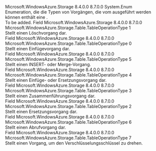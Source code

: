<Type Name="TableOperationType" FullName="Microsoft.WindowsAzure.Storage.Table.TableOperationType">
  <TypeSignature Language="C#" Value="public enum TableOperationType" />
  <TypeSignature Language="ILAsm" Value=".class public auto ansi sealed TableOperationType extends System.Enum" />
  <TypeSignature Language="DocId" Value="T:Microsoft.WindowsAzure.Storage.Table.TableOperationType" />
  <TypeSignature Language="VB.NET" Value="Public Enum TableOperationType" />
  <TypeSignature Language="F#" Value="type TableOperationType = " />
  <AssemblyInfo>
    <AssemblyName>Microsoft.WindowsAzure.Storage</AssemblyName>
    <AssemblyVersion>8.4.0.0</AssemblyVersion>
    <AssemblyVersion>8.7.0.0</AssemblyVersion>
  </AssemblyInfo>
  <Base>
    <BaseTypeName>System.Enum</BaseTypeName>
  </Base>
  <Docs>
    <summary>
            Enumeration, die die Typen von Vorgängen, die vom ausgeführt werden können enthält eine <see cref="T:Microsoft.WindowsAzure.Storage.Table.TableOperation" />.
            </summary>
    <remarks>To be added.</remarks>
  </Docs>
  <Members>
    <Member MemberName="Delete">
      <MemberSignature Language="C#" Value="Delete" />
      <MemberSignature Language="ILAsm" Value=".field public static literal valuetype Microsoft.WindowsAzure.Storage.Table.TableOperationType Delete = int32(1)" />
      <MemberSignature Language="DocId" Value="F:Microsoft.WindowsAzure.Storage.Table.TableOperationType.Delete" />
      <MemberSignature Language="VB.NET" Value="Delete" />
      <MemberSignature Language="F#" Value="Delete = 1" Usage="Microsoft.WindowsAzure.Storage.Table.TableOperationType.Delete" />
      <MemberType>Field</MemberType>
      <AssemblyInfo>
        <AssemblyName>Microsoft.WindowsAzure.Storage</AssemblyName>
        <AssemblyVersion>8.4.0.0</AssemblyVersion>
        <AssemblyVersion>8.7.0.0</AssemblyVersion>
      </AssemblyInfo>
      <ReturnValue>
        <ReturnType>Microsoft.WindowsAzure.Storage.Table.TableOperationType</ReturnType>
      </ReturnValue>
      <MemberValue>1</MemberValue>
      <Docs>
        <summary>
            Stellt einen Löschvorgang dar.
            </summary>
      </Docs>
    </Member>
    <Member MemberName="Insert">
      <MemberSignature Language="C#" Value="Insert" />
      <MemberSignature Language="ILAsm" Value=".field public static literal valuetype Microsoft.WindowsAzure.Storage.Table.TableOperationType Insert = int32(0)" />
      <MemberSignature Language="DocId" Value="F:Microsoft.WindowsAzure.Storage.Table.TableOperationType.Insert" />
      <MemberSignature Language="VB.NET" Value="Insert" />
      <MemberSignature Language="F#" Value="Insert = 0" Usage="Microsoft.WindowsAzure.Storage.Table.TableOperationType.Insert" />
      <MemberType>Field</MemberType>
      <AssemblyInfo>
        <AssemblyName>Microsoft.WindowsAzure.Storage</AssemblyName>
        <AssemblyVersion>8.4.0.0</AssemblyVersion>
        <AssemblyVersion>8.7.0.0</AssemblyVersion>
      </AssemblyInfo>
      <ReturnValue>
        <ReturnType>Microsoft.WindowsAzure.Storage.Table.TableOperationType</ReturnType>
      </ReturnValue>
      <MemberValue>0</MemberValue>
      <Docs>
        <summary>
            Stellt einen Einfügevorgang dar.
            </summary>
      </Docs>
    </Member>
    <Member MemberName="InsertOrMerge">
      <MemberSignature Language="C#" Value="InsertOrMerge" />
      <MemberSignature Language="ILAsm" Value=".field public static literal valuetype Microsoft.WindowsAzure.Storage.Table.TableOperationType InsertOrMerge = int32(5)" />
      <MemberSignature Language="DocId" Value="F:Microsoft.WindowsAzure.Storage.Table.TableOperationType.InsertOrMerge" />
      <MemberSignature Language="VB.NET" Value="InsertOrMerge" />
      <MemberSignature Language="F#" Value="InsertOrMerge = 5" Usage="Microsoft.WindowsAzure.Storage.Table.TableOperationType.InsertOrMerge" />
      <MemberType>Field</MemberType>
      <AssemblyInfo>
        <AssemblyName>Microsoft.WindowsAzure.Storage</AssemblyName>
        <AssemblyVersion>8.4.0.0</AssemblyVersion>
        <AssemblyVersion>8.7.0.0</AssemblyVersion>
      </AssemblyInfo>
      <ReturnValue>
        <ReturnType>Microsoft.WindowsAzure.Storage.Table.TableOperationType</ReturnType>
      </ReturnValue>
      <MemberValue>5</MemberValue>
      <Docs>
        <summary>
            Stellt einen INSERT- oder Merge-Vorgang.
            </summary>
      </Docs>
    </Member>
    <Member MemberName="InsertOrReplace">
      <MemberSignature Language="C#" Value="InsertOrReplace" />
      <MemberSignature Language="ILAsm" Value=".field public static literal valuetype Microsoft.WindowsAzure.Storage.Table.TableOperationType InsertOrReplace = int32(4)" />
      <MemberSignature Language="DocId" Value="F:Microsoft.WindowsAzure.Storage.Table.TableOperationType.InsertOrReplace" />
      <MemberSignature Language="VB.NET" Value="InsertOrReplace" />
      <MemberSignature Language="F#" Value="InsertOrReplace = 4" Usage="Microsoft.WindowsAzure.Storage.Table.TableOperationType.InsertOrReplace" />
      <MemberType>Field</MemberType>
      <AssemblyInfo>
        <AssemblyName>Microsoft.WindowsAzure.Storage</AssemblyName>
        <AssemblyVersion>8.4.0.0</AssemblyVersion>
        <AssemblyVersion>8.7.0.0</AssemblyVersion>
      </AssemblyInfo>
      <ReturnValue>
        <ReturnType>Microsoft.WindowsAzure.Storage.Table.TableOperationType</ReturnType>
      </ReturnValue>
      <MemberValue>4</MemberValue>
      <Docs>
        <summary>
            Stellt einen Einfüge- oder Ersetzungsvorgang dar.
            </summary>
      </Docs>
    </Member>
    <Member MemberName="Merge">
      <MemberSignature Language="C#" Value="Merge" />
      <MemberSignature Language="ILAsm" Value=".field public static literal valuetype Microsoft.WindowsAzure.Storage.Table.TableOperationType Merge = int32(3)" />
      <MemberSignature Language="DocId" Value="F:Microsoft.WindowsAzure.Storage.Table.TableOperationType.Merge" />
      <MemberSignature Language="VB.NET" Value="Merge" />
      <MemberSignature Language="F#" Value="Merge = 3" Usage="Microsoft.WindowsAzure.Storage.Table.TableOperationType.Merge" />
      <MemberType>Field</MemberType>
      <AssemblyInfo>
        <AssemblyName>Microsoft.WindowsAzure.Storage</AssemblyName>
        <AssemblyVersion>8.4.0.0</AssemblyVersion>
        <AssemblyVersion>8.7.0.0</AssemblyVersion>
      </AssemblyInfo>
      <ReturnValue>
        <ReturnType>Microsoft.WindowsAzure.Storage.Table.TableOperationType</ReturnType>
      </ReturnValue>
      <MemberValue>3</MemberValue>
      <Docs>
        <summary>
            Stellt einen Zusammenführungsvorgang dar.
            </summary>
      </Docs>
    </Member>
    <Member MemberName="Replace">
      <MemberSignature Language="C#" Value="Replace" />
      <MemberSignature Language="ILAsm" Value=".field public static literal valuetype Microsoft.WindowsAzure.Storage.Table.TableOperationType Replace = int32(2)" />
      <MemberSignature Language="DocId" Value="F:Microsoft.WindowsAzure.Storage.Table.TableOperationType.Replace" />
      <MemberSignature Language="VB.NET" Value="Replace" />
      <MemberSignature Language="F#" Value="Replace = 2" Usage="Microsoft.WindowsAzure.Storage.Table.TableOperationType.Replace" />
      <MemberType>Field</MemberType>
      <AssemblyInfo>
        <AssemblyName>Microsoft.WindowsAzure.Storage</AssemblyName>
        <AssemblyVersion>8.4.0.0</AssemblyVersion>
        <AssemblyVersion>8.7.0.0</AssemblyVersion>
      </AssemblyInfo>
      <ReturnValue>
        <ReturnType>Microsoft.WindowsAzure.Storage.Table.TableOperationType</ReturnType>
      </ReturnValue>
      <MemberValue>2</MemberValue>
      <Docs>
        <summary>
            Stellt einen Ersetzungsvorgang dar.
            </summary>
      </Docs>
    </Member>
    <Member MemberName="Retrieve">
      <MemberSignature Language="C#" Value="Retrieve" />
      <MemberSignature Language="ILAsm" Value=".field public static literal valuetype Microsoft.WindowsAzure.Storage.Table.TableOperationType Retrieve = int32(6)" />
      <MemberSignature Language="DocId" Value="F:Microsoft.WindowsAzure.Storage.Table.TableOperationType.Retrieve" />
      <MemberSignature Language="VB.NET" Value="Retrieve" />
      <MemberSignature Language="F#" Value="Retrieve = 6" Usage="Microsoft.WindowsAzure.Storage.Table.TableOperationType.Retrieve" />
      <MemberType>Field</MemberType>
      <AssemblyInfo>
        <AssemblyName>Microsoft.WindowsAzure.Storage</AssemblyName>
        <AssemblyVersion>8.4.0.0</AssemblyVersion>
        <AssemblyVersion>8.7.0.0</AssemblyVersion>
      </AssemblyInfo>
      <ReturnValue>
        <ReturnType>Microsoft.WindowsAzure.Storage.Table.TableOperationType</ReturnType>
      </ReturnValue>
      <MemberValue>6</MemberValue>
      <Docs>
        <summary>
            Stellt einen Abrufvorgang dar.
            </summary>
      </Docs>
    </Member>
    <Member MemberName="RotateEncryptionKey">
      <MemberSignature Language="C#" Value="RotateEncryptionKey" />
      <MemberSignature Language="ILAsm" Value=".field public static literal valuetype Microsoft.WindowsAzure.Storage.Table.TableOperationType RotateEncryptionKey = int32(7)" />
      <MemberSignature Language="DocId" Value="F:Microsoft.WindowsAzure.Storage.Table.TableOperationType.RotateEncryptionKey" />
      <MemberSignature Language="VB.NET" Value="RotateEncryptionKey" />
      <MemberSignature Language="F#" Value="RotateEncryptionKey = 7" Usage="Microsoft.WindowsAzure.Storage.Table.TableOperationType.RotateEncryptionKey" />
      <MemberType>Field</MemberType>
      <AssemblyInfo>
        <AssemblyName>Microsoft.WindowsAzure.Storage</AssemblyName>
        <AssemblyVersion>8.4.0.0</AssemblyVersion>
        <AssemblyVersion>8.7.0.0</AssemblyVersion>
      </AssemblyInfo>
      <ReturnValue>
        <ReturnType>Microsoft.WindowsAzure.Storage.Table.TableOperationType</ReturnType>
      </ReturnValue>
      <MemberValue>7</MemberValue>
      <Docs>
        <summary>
            Stellt einen Vorgang, um den Verschlüsselungsschlüssel zu drehen.
            </summary>
      </Docs>
    </Member>
  </Members>
</Type>